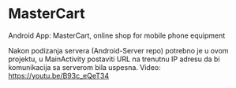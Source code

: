 # MasterCart
Android App: MasterCart, online shop for mobile phone equipment

Nakon podizanja servera (Android-Server repo) potrebno je u ovom projektu, u MainActivity postaviti URL na trenutnu IP adresu da bi komunikacija sa serverom bila uspesna.
Video: https://youtu.be/B93c_eQeT34
